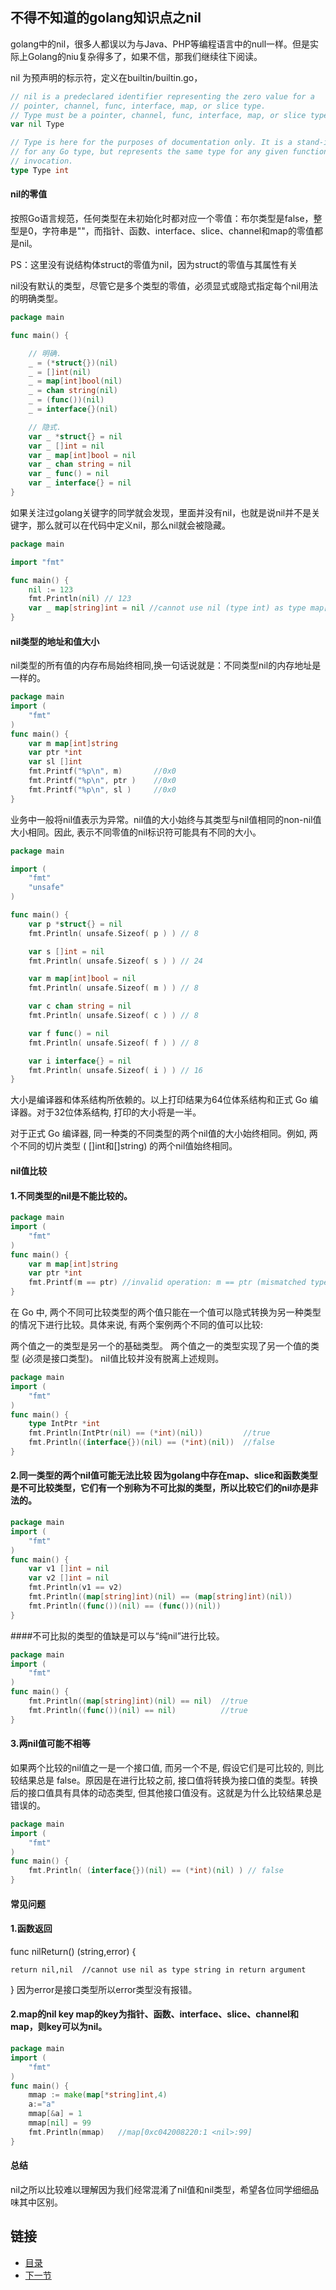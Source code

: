 ## 不得不知道的golang知识点之nil

golang中的nil，很多人都误以为与Java、PHP等编程语言中的null一样。但是实际上Golang的niu复杂得多了，如果不信，那我们继续往下阅读。

nil 为预声明的标示符，定义在builtin/builtin.go，
```go
// nil is a predeclared identifier representing the zero value for a
// pointer, channel, func, interface, map, or slice type.
// Type must be a pointer, channel, func, interface, map, or slice type
var nil Type 

// Type is here for the purposes of documentation only. It is a stand-in
// for any Go type, but represents the same type for any given function
// invocation.
type Type int
```

#### nil的零值

按照Go语言规范，任何类型在未初始化时都对应一个零值：布尔类型是false，整型是0，字符串是""，而指针、函数、interface、slice、channel和map的零值都是nil。

PS：这里没有说结构体struct的零值为nil，因为struct的零值与其属性有关

nil没有默认的类型，尽管它是多个类型的零值，必须显式或隐式指定每个nil用法的明确类型。
```go
package main

func main() {

    // 明确.
    _ = (*struct{})(nil)
    _ = []int(nil)
    _ = map[int]bool(nil)
    _ = chan string(nil)
    _ = (func())(nil)
    _ = interface{}(nil)

    // 隐式.
    var _ *struct{} = nil
    var _ []int = nil
    var _ map[int]bool = nil
    var _ chan string = nil
    var _ func() = nil
    var _ interface{} = nil
}
```

如果关注过golang关键字的同学就会发现，里面并没有nil，也就是说nil并不是关键字，那么就可以在代码中定义nil，那么nil就会被隐藏。
```go
package main

import "fmt"

func main() {
    nil := 123
    fmt.Println(nil) // 123
    var _ map[string]int = nil //cannot use nil (type int) as type map[string]int in assignment
}
```

#### nil类型的地址和值大小

nil类型的所有值的内存布局始终相同,换一句话说就是：不同类型nil的内存地址是一样的。
```go
package main
import (
    "fmt"
)
func main() {
    var m map[int]string
    var ptr *int
    var sl []int
    fmt.Printf("%p\n", m)       //0x0
    fmt.Printf("%p\n", ptr )    //0x0
    fmt.Printf("%p\n", sl )     //0x0
}
```

业务中一般将nil值表示为异常。nil值的大小始终与其类型与nil值相同的non-nil值大小相同。因此, 表示不同零值的nil标识符可能具有不同的大小。

```go
package main

import (
    "fmt"
    "unsafe"
)

func main() {
    var p *struct{} = nil
    fmt.Println( unsafe.Sizeof( p ) ) // 8

    var s []int = nil
    fmt.Println( unsafe.Sizeof( s ) ) // 24

    var m map[int]bool = nil
    fmt.Println( unsafe.Sizeof( m ) ) // 8

    var c chan string = nil
    fmt.Println( unsafe.Sizeof( c ) ) // 8

    var f func() = nil
    fmt.Println( unsafe.Sizeof( f ) ) // 8

    var i interface{} = nil
    fmt.Println( unsafe.Sizeof( i ) ) // 16
}
```

大小是编译器和体系结构所依赖的。以上打印结果为64位体系结构和正式 Go 编译器。对于32位体系结构, 打印的大小将是一半。

对于正式 Go 编译器, 同一种类的不同类型的两个nil值的大小始终相同。例如, 两个不同的切片类型 ( []int和[]string) 的两个nil值始终相同。

#### nil值比较

#### 1.不同类型的nil是不能比较的。

```go
package main
import (
    "fmt"
)
func main() {
    var m map[int]string
    var ptr *int
    fmt.Printf(m == ptr) //invalid operation: m == ptr (mismatched types map[int]string and *int)
}
```

在 Go 中, 两个不同可比较类型的两个值只能在一个值可以隐式转换为另一种类型的情况下进行比较。具体来说, 有两个案例两个不同的值可以比较:

两个值之一的类型是另一个的基础类型。
两个值之一的类型实现了另一个值的类型 (必须是接口类型)。
nil值比较并没有脱离上述规则。

```go
package main
import (
    "fmt"
)
func main() {
    type IntPtr *int
    fmt.Println(IntPtr(nil) == (*int)(nil))         //true
    fmt.Println((interface{})(nil) == (*int)(nil))  //false
}
```

#### 2.同一类型的两个nil值可能无法比较 因为golang中存在map、slice和函数类型是不可比较类型，它们有一个别称为不可比拟的类型，所以比较它们的nil亦是非法的。

```go
package main
import (
    "fmt"
)
func main() {
    var v1 []int = nil
    var v2 []int = nil
    fmt.Println(v1 == v2)
    fmt.Println((map[string]int)(nil) == (map[string]int)(nil))
    fmt.Println((func())(nil) == (func())(nil))
}
```

####不可比拟的类型的值缺是可以与“纯nil”进行比较。

```go
package main
import (
    "fmt"
)
func main() {
    fmt.Println((map[string]int)(nil) == nil)  //true
    fmt.Println((func())(nil) == nil)          //true
}
```
#### 3.两nil值可能不相等

如果两个比较的nil值之一是一个接口值, 而另一个不是, 假设它们是可比较的, 则比较结果总是 false。原因是在进行比较之前, 接口值将转换为接口值的类型。转换后的接口值具有具体的动态类型, 但其他接口值没有。这就是为什么比较结果总是错误的。

```go
package main
import (
    "fmt"
)
func main() {
    fmt.Println( (interface{})(nil) == (*int)(nil) ) // false
}
```

#### 常见问题

#### 1.函数返回

func nilReturn() (string,error)  {

    return nil,nil  //cannot use nil as type string in return argument
}
因为error是接口类型所以error类型没有报错。

#### 2.map的nil key map的key为指针、函数、interface、slice、channel和map，则key可以为nil。

```go
package main
import (
    "fmt"
)
func main() {
    mmap := make(map[*string]int,4)
    a:="a"
    mmap[&a] = 1
    mmap[nil] = 99
    fmt.Println(mmap)   //map[0xc042008220:1 <nil>:99]
}
```

#### 总结

nil之所以比较难以理解因为我们经常混淆了nil值和nil类型，希望各位同学细细品味其中区别。

## 链接
- [目录](https://github.com/sunnygocms/gobook/blob/master/menu.md)
- [下一节](https://github.com/sunnygocms/gobook/blob/master/go_lang_base/09.1.2.md)